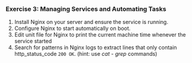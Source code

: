 ### Exercise 3: Managing Services and Automating Tasks

1. Install Nginx on your server and ensure the service is running.
2. Configure Nginx to start automatically on boot.
3. Edit unit file for Nginx to print the current machine time whenever the service started
4. Search for patterns in Nginx logs to extract lines that only contain http_status_code ```200 OK```. (hint: use *cat* - *grep* commands)